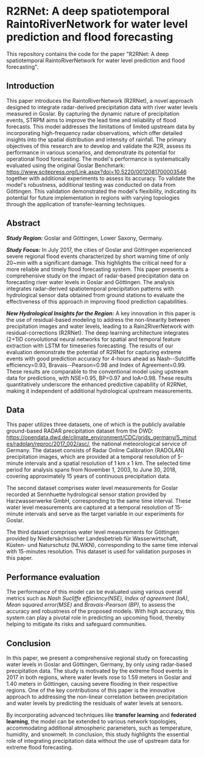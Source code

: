 # R2RNet: A deep spatiotemporal RaintoRiverNetwork for water level prediction and flood forecasting

This repository contains the code for the paper "R2RNet: A deep spatiotemporal RaintoRiverNetwork for water level prediction and flood forecasting".


## Introduction

This paper introduces the RaintoRiverNetwork (R2RNet), a novel approach designed to integrate radar-derived precipitation data with river water levels measured in Goslar. By capturing the dynamic nature of precipitation events, STRPM aims to improve the lead time and reliability of flood forecasts. This model addresses the limitations of limited upstream data by incorporating high-frequency radar observations, which offer detailed insights into the spatial distribution and intensity of rainfall. The primary objectives of this research are to develop and validate the R2R, assess its performance in various scenarios, and demonstrate its potential for operational flood forecasting. The model's performance is systematically evaluated using the original Goslar Benchmark: https://www.scitepress.org/Link.aspx?doi=10.5220/0012081700003546 together with additional experiments to assess its accuracy. To validate the model's robustness, additional testing was conducted on data from Göttingen. This validation demonstrated the model's flexibility, indicating its potential for future implementation in regions with varying topologies through the application of transfer-learning techniques.


## Abstract

***Study Region:*** Goslar and Göttingen, Lower Saxony, Germany.

***Study Focus:*** In July 2017, the cities of Goslar and Göttingen experienced severe regional flood events characterized by short warning time of only 20~min with a significant damage. This highlights the critical need for a more reliable and timely flood forecasting system. This paper presents a comprehensive study on the impact of radar-based precipitation data on forecasting river water levels in Goslar and Göttingen. The analysis integrates radar-derived spatiotemporal precipitation patterns with hydrological sensor data obtained from ground stations to evaluate the effectiveness of this approach in improving flood prediction capabilities. 

***New Hydrological Insights for the Region:*** A key innovation in this paper is the use of residual-based modeling to address the non-linearity between precipitation images and water levels, leading to a Rain2RiverNetwork with residual-corrections (R2RNet). The deep learning architecture integrates (2+1)D convolutional neural networks for spatial and temporal feature extraction with LSTM for timeseries forecasting. The results of our evaluation demonstrate the potential of R2RNet for capturing extreme events with good prediction accuracy for 4-hours ahead as Nash--Sutcliffe efficiency=0.93, Bravais--Pearson=0.98 and Index of Agreement=0.99. These results are comparable to the conventional model using upstream data for predictions, with NSE=0.95, BP=0.97 and IoA=0.98. These results quantitatively underscore the enhanced predictive capability of R2RNet, making it independent of additional hydrological upstream measurements.


## Data

This paper utilizes three datasets, one of which is the publicly available ground-based RADAR precipitation dataset from the DWD: https://opendata.dwd.de/climate_environment/CDC/grids_germany/5_minutes/radolan/reproc/2017_002/asc/, the national meteorological service of Germany. The dataset consists of Radar Online Calibration (RADOLAN) precipitation images, which are provided at a temporal resolution of 5-minute intervals and a spatial resolution of 1 km x 1 km. The selected time period for analysis spans from November 1, 2003, to June 30, 2018, covering approximately 15 years of continuous precipitation data. 

The second dataset comprises water level measurements for Goslar recorded at Sennhuette hydrological sensor station provided by Harzwasserwerke GmbH, corresponding to the same time interval. These water level measurements are captured at a temporal resolution of 15-minute intervals and serve as the target variable in our experiments for Goslar. 

The third dataset comprises water level measurements for Göttingen provided by Niedersächsischer Landesbetrieb für Wasserwirtschaft, Küsten- und Naturschutz (NLWKN), corresponding to the same time interval with 15-minutes resolution. This dataset is used for validation purposes in this paper.


## Performance evaluation

The performance of this model can be evaluated using various overall metrics such as *Nash Sucliffe efficiency(NSE)*, *Index of agreement (IoA)*, *Mean squared error(MSE)* and *Bravais-Pearson (BP)*, to assess the accuracy and robustness of the proposed models. With high accuracy, this system can play a pivotal role in predicting an upcoming flood, thereby helping to mitigate its risks and safeguard communities.


## Conclusion

In this paper, we present a comprehensive regional study on forecasting water levels in Goslar and Göttingen, Germany, by only using radar-based precipitation data. The study is motivated by the extreme flood events in 2017 in both regions, where water levels rose to 1.59 meters in Goslar and 1.40 meters in Göttingen, causing severe flooding in their respective regions. One of the key contributions of this paper is the innovative approach to addressing the non-linear correlation between precipitation and water levels by predicting the residuals of water levels at sensors.

By incorporating advanced techniques like **transfer learning** and **federated learning**, the model can be extended to various network topologies, accommodating additional atmospheric parameters, such as temperature, humidity, and snowmelt. In conclusion, this study highlights the essential role of integrating precipitation data without the use of upstream data for extreme flood forecasting.
